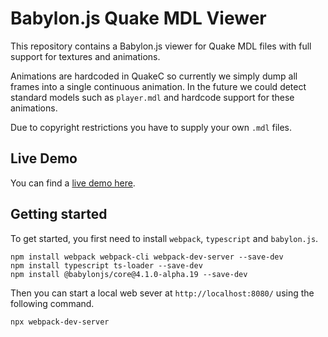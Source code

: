 Babylon.js Quake MDL Viewer
===========================

This repository contains a Babylon.js viewer for Quake MDL files with full support for textures and animations.

Animations are hardcoded in QuakeC so currently we simply dump all frames into a single continuous animation. In the future we could detect standard models such as `player.mdl` and hardcode support for these animations.

Due to copyright restrictions you have to supply your own `.mdl` files.

Live Demo
---------

You can find a [live demo here](http://alas.dk/MDLViewerV2/).

Getting started
---------------

To get started, you first need to install `webpack`, `typescript` and `babylon.js`.

```
npm install webpack webpack-cli webpack-dev-server --save-dev
npm install typescript ts-loader --save-dev
npm install @babylonjs/core@4.1.0-alpha.19 --save-dev 
```

Then you can start a local web sever at `http://localhost:8080/` using the following command.

```
npx webpack-dev-server
```
